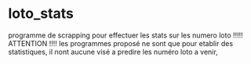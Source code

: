 # loto_stats
programme de scrapping pour effectuer les stats sur les numero loto
!!!!! ATTENTION !!!! 
les programmes proposé ne sont que pour etablir des statistiques, il nont aucune visé a predire les numéro loto a venir, 


